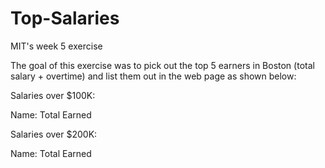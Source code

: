 # Top-Salaries
MIT's week 5 exercise

The goal of this exercise was to pick out the top 5 earners in Boston (total salary + overtime) and list them out in the web page as shown below:

Salaries over $100K:

Name:     Total Earned  

Salaries over $200K:

Name:     Total Earned
